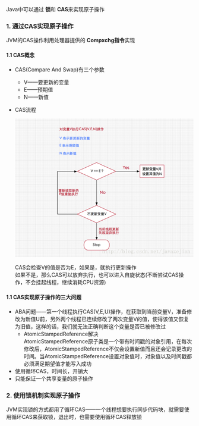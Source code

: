 Java中可以通过 **锁**和 **CAS**来实现原子操作

### 1. 通过CAS实现原子操作

JVM的CAS操作利用处理器提供的 **Compxchg指令**实现

#### 1.1 CAS概念

* CAS(Compare And Swap)有三个参数

  * V——要更新的变量
  * E——预期值
  * N——新值  

* CAS流程

  ![alt 属性文本](p/img_9.png)

  CAS会检查V的值是否为E，如果是，就执行更新操作  
  如果不是，那么CAS可以放弃执行，也可以进入自旋状态(不断尝试CAS操作，不会挂起线程，继续消耗CPU资源)

  

#### 1.1 CAS实现原子操作的三大问题

* ABA问题——第一个线程执行CAS(V,E,U)操作，在获取到当前变量V，准备修改为新值U前，另外两个线程已连续修改了两次变量V的值，使得该值又恢复为旧值，这样的话，我们就无法正确判断这个变量是否已被修改过 
  * AtomicStampedReference解决    
    AtomicStampedReference原子类是一个带有时间戳的对象引用，在每次修改后，AtomicStampedReference不仅会设置新值而且还会记录更改的时间。当AtomicStampedReference设置对象值时，对象值以及时间戳都必须满足期望值才能写入成功 
* 使用循环CAS，时间长，开销大
* 只能保证一个共享变量的原子操作



### 2. 使用锁机制实现原子操作

JVM实现锁的方式都用了循环CAS——一个线程想要执行同步代码块，就需要使用循环CAS来获取锁，退出时，也需要使用循环CAS释放锁











